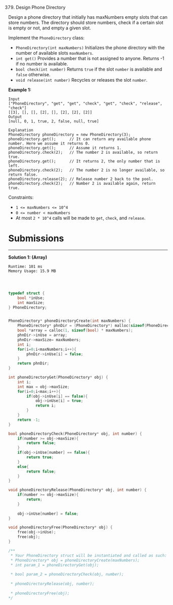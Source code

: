 379. Design Phone Directory

Design a phone directory that initially has maxNumbers empty slots that can store numbers. The directory should store numbers, check if a certain slot is empty or not, and empty a given slot.

Implement the `PhoneDirectory` class:

* `PhoneDirectory(int maxNumbers)` Initializes the phone directory with the number of available slots `maxNumbers`.
* `int get()` Provides a number that is not assigned to anyone. Returns -1 if no number is available.
* `bool check(int number)` Returns `true` if the slot `number` is available and `false` otherwise.
* `void release(int number)` Recycles or releases the slot `number`.
 

**Example 1:**

```
Input
["PhoneDirectory", "get", "get", "check", "get", "check", "release", "check"]
[[3], [], [], [2], [], [2], [2], [2]]
Output
[null, 0, 1, true, 2, false, null, true]

Explanation
PhoneDirectory phoneDirectory = new PhoneDirectory(3);
phoneDirectory.get();      // It can return any available phone number. Here we assume it returns 0.
phoneDirectory.get();      // Assume it returns 1.
phoneDirectory.check(2);   // The number 2 is available, so return true.
phoneDirectory.get();      // It returns 2, the only number that is left.
phoneDirectory.check(2);   // The number 2 is no longer available, so return false.
phoneDirectory.release(2); // Release number 2 back to the pool.
phoneDirectory.check(2);   // Number 2 is available again, return true.
```

Constraints:

* `1 <= maxNumbers <= 10^4`
* `0 <= number < maxNumbers`
* At most `2 * 10^4` calls will be made to `get`, `check`, and `release`.

# Submissions
---
**Solution 1: (Array)**
```
Runtime: 101 ms
Memory Usage: 15.9 MB
```
```c



typedef struct {
    bool *inUse;
    int maxSize;
} PhoneDirectory;


PhoneDirectory* phoneDirectoryCreate(int maxNumbers) {
    PhoneDirectory* phnDir = (PhoneDirectory*) malloc(sizeof(PhoneDirectory));
    bool *array = calloc(1, sizeof(bool) * maxNumbers);
    phnDir->inUse = array;
    phnDir->maxSize= maxNumbers;
    int i;
    for(i=0;i<maxNumbers;i++){
        phnDir->inUse[i] = false;
    }
    return phnDir;
}

int phoneDirectoryGet(PhoneDirectory* obj) {
    int i;
    int max = obj->maxSize;
    for(i=0;i<max;i++){
        if(obj->inUse[i] == false){
            obj->inUse[i] = true;
            return i;
        }
    }
    return -1;
}

bool phoneDirectoryCheck(PhoneDirectory* obj, int number) {
    if(number >= obj->maxSize){
        return false;
    }  
    if(obj->inUse[number] == false){
        return true;
    }
    else{
        return false;
    }
}

void phoneDirectoryRelease(PhoneDirectory* obj, int number) {
    if(number >= obj->maxSize){
        return;
    }  
    
    obj->inUse[number] = false;
}

void phoneDirectoryFree(PhoneDirectory* obj) {
    free(obj->inUse);
    free(obj);
}

/**
 * Your PhoneDirectory struct will be instantiated and called as such:
 * PhoneDirectory* obj = phoneDirectoryCreate(maxNumbers);
 * int param_1 = phoneDirectoryGet(obj);
 
 * bool param_2 = phoneDirectoryCheck(obj, number);
 
 * phoneDirectoryRelease(obj, number);
 
 * phoneDirectoryFree(obj);
*/
```
